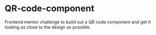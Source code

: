 # QR-code-component
Frontend mentor challenge to build out a QR code component and get it looking as close to the design as possible.

